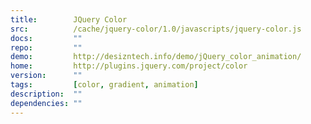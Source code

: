 ```yaml
---
title:        JQuery Color
src:          /cache/jquery-color/1.0/javascripts/jquery-color.js
docs:         ""
repo:         ""
demo:         http://desizntech.info/demo/jQuery_color_animation/
home:         http://plugins.jquery.com/project/color
version:      ""
tags:         [color, gradient, animation]
description:  ""
dependencies: ""
---
```


